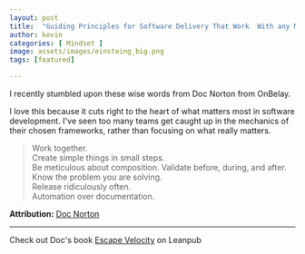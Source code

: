 ```yaml
---
layout: post
title:  "Guiding Principles for Software Delivery That Work  With any Methodology"
author: kevin
categories: [ Mindset ]
image: assets/images/einsteing_big.png
tags: [featured]

---
```


I recently stumbled upon these wise words from Doc Norton from OnBelay.

I love this because it cuts right to the heart of what matters most in software development. I've seen too many teams get caught up in the mechanics of their chosen frameworks, rather than focusing on what really matters.

> Work together.  
Create simple things in small steps.  
Be meticulous about composition.
Validate before, during, and after.  
Know the problem you are solving.  
Release ridiculously often.  
Automation over documentation.  

**Attribution:** [Doc Norton](https://onbelay.co/doc-norton)

------

Check out Doc's book [Escape Velocity](https://leanpub.com/escapevelocity) on Leanpub
